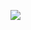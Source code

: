 ![](https://github.com/fentfartsonopiumlover339/fentfartsonopiumlover339/assets/170947355/a2c17cf9-a81a-4acd-a8e6-7c0f15c43b71)

